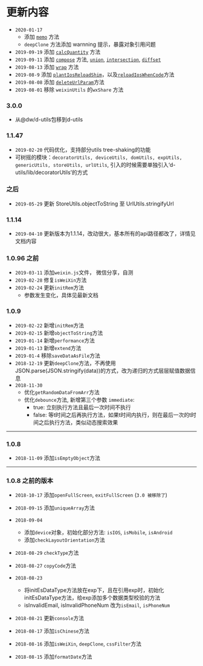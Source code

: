# 更新内容
  - `2020-01-17`
    - 添加 [`memo`](lib/_FnUtils/#memo) 方法
    - `deepClone` 方法添加 warnning 提示，暴露对象引用问题
  - `2019-09-19` 添加 [`calcQuantity`](lib/_StoreUtils/#calcQuantity) 方法
  - `2019-09-11` 添加 [`compose`](lib/_FnUtils#compose) 方法, [`union`](lib/_StoreUtils#union), [`intersection`](lib/_StoreUtils#intersection), [`diffset`](lib/_StoreUtils#diffset)
  - `2019-08-13` 添加 [`wrap`](lib/_PromiseUtils#wrap) 方法
  - `2019-08-9` 添加 [`plantIosReloadShim`](lib/_WeixinUtils#plantIosReloadShim)，以及[`reloadIosWhenCode`](lib/_WeixinUtils#reloadIosWhenCode)方法
  - `2019-08-08` 添加 [`deleteUrlParam`](lib/_UrlUtils#deleteUrlParam)方法
  - `2019-08-01` 移除 `weixinUtils` 的`wxShare` 方法
### 3.0.0
  - 从@dw/d-utils包移到d-utils
### 1.1.47
  - `2019-02-20` 代码优化，支持部分utils tree-shaking的功能
  - 可树摇的模块：`decoratorUtils, deviceUtils, domUtils, expUtils, genericUtils, storeUtils, urlUtils`, 引入的时候需要单独引入‘d-utils/lib/decoratorUtils’的方式

### 之后
  - `2019-05-29` 更新 StoreUtils.objectToString 至 UrlUtils.stringifyUrl

### 1.1.14
  - `2019-04-10` 更新版本为1.1.14，改动很大，基本所有的api路径都改了，详情见文档内容

### 1.0.96 之前
  - `2019-03-11` 添加`weixin.js`文件， 微信分享，自测
  - `2019-02-28` 修复`isWeiXin`方法
  - `2019-02-24` 更新`initRem`方法
    - 参数发生变化，具体见最新文档

### 1.0.9
  - `2019-02-22` 新增`initRem`方法
  - `2019-02-15` 新增`objectToString`方法
  - `2019-01-14` 新增`performance`方法
  - `2019-01-13` 新增`extend`方法
  - `2019-01-4` 移除`saveDataAsFile`方法
  - `2018-12-19` 更新`deepClone`方法，不再使用JSON.parse(JSON.stringify(data))的方式，改为递归的方式层层赋值数据信息
  - `2018-11-30`
    - 优化`getRandomDataFromArr`方法
    - 优化`debounce`方法, 新增第三个参数 `immediate`: 
      - true: 立刻执行方法且最后一次时间不执行
      - false: 等t时间之后再执行方法，如果t时间内执行，则在最后一次的t时间之后执行方法，类似动态搜索效果

---
### 1.0.8
  - `2018-11-09` 添加`isEmptyObject`方法

---
### 1.0.8 之前的版本
  - `2018-10-17` 添加`openFullScreen`, `exitFullScreen` (`3.0 被移除了`)
  - `2018-09-15` 添加`uniqueArray`方法

  - `2018-09-04` 
    - 添加`device`对象，初始化部分方法: `isIOS`, `isMobile`, `isAndroid`
    - 添加`checkLayoutOrientation`方法

  - `2018-08-29` `checkType`方法

  - `2018-08-27` `copyCode`方法

  - `2018-08-23`
    - 将initEsDataType方法放在exp下，且在引用exp时，初始化initEsDataType方法，给exp添加多个数据类型校验的方法
    - isInvalidEmail, isInvalidPhoneNum 改为`isEmail`, `isPhoneNum`

  - `2018-08-21` 更新`console`方法

  - `2018-08-17` 添加`isChinese`方法

  - `2018-08-16` 添加`isWeiXin`, `deepClone`, `cssFilter`方法

  - `2018-08-15` 添加`formatDate`方法
